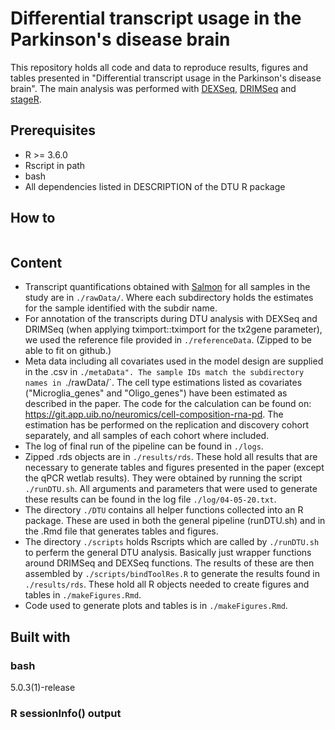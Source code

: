 # Differential transcript usage in the Parkinson's disease brain 

This repository holds all code and data to reproduce results, figures and tables presented in "Differential transcript usage in the Parkinson's disease brain". The main analysis was performed with
[DEXSeq](https://bioconductor.org/packages/release/bioc/html/DEXSeq.html), [DRIMSeq](https://bioconductor.org/packages/release/bioc/html/DRIMSeq.html) and [stageR](https://www.bioconductor.org/packages/release/bioc/html/stageR.html).  

## Prerequisites

* R >= 3.6.0  
* Rscript in path 
* bash 
* All dependencies listed in DESCRIPTION of the DTU R package

## How to
```

```

## Content

* Transcript quantifications obtained with [Salmon](https://www.ncbi.nlm.nih.gov/pmc/articles/PMC5600148/)
for all samples in the study are in `./rawData/`. Where each subdirectory holds the estimates for the sample identified with the subdir name.  
* For annotation of the transcripts during DTU analysis with DEXSeq and DRIMSeq (when applying tximport::tximport for the tx2gene parameter), we used the reference file provided in `./referenceData`.
(Zipped to be able to fit on github.)  
* Meta data including all covariates used in the model design are supplied in the .csv in `./metaData". The sample IDs match the subdirectory names in `./rawData/`. The cell type estimations listed as covariates ("Microglia\_genes" and "Oligo\_genes") have been estimated as described in the paper. The code for the calculation can be found on: https://git.app.uib.no/neuromics/cell-composition-rna-pd. The estimation has be performed on the replication and discovery cohort separately, and all samples of each cohort where included.  
* The log of final run of the pipeline can be found in `./logs`.
* Zipped .rds objects are in `./results/rds`. These hold all results that are necessary to generate tables and figures presented in the paper (except the qPCR wetlab results). They were obtained by running the script `./runDTU.sh`. All arguments and parameters that were used to generate these results can be found in the log file `./log/04-05-20.txt`.  
* The directory `./DTU` contains all helper functions collected into an R package. These are used in both the general pipeline (runDTU.sh) and in the .Rmd file that generates tables and figures. 
* The directory `./scripts` holds Rscripts which are called by `./runDTU.sh` to perferm the general DTU analysis. Basically just wrapper functions around DRIMSeq and DEXSeq functions. The results of these are then assembled by `./scripts/bindToolRes.R` to generate the results found in `./results/rds`. These hold all R objects needed to create figures and tables in `./makeFigures.Rmd`.  
* Code used to generate plots and tables is in `./makeFigures.Rmd`.  

## Built with 

### bash
5.0.3(1)-release

### R sessionInfo() output  



